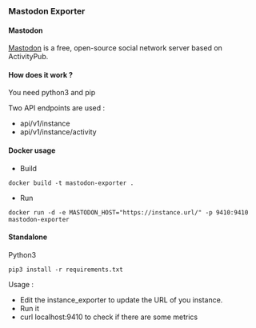 ### Mastodon Exporter

#### Mastodon

[Mastodon](https://github.com/tootsuite/mastodon/) is a free, open-source social network server based on ActivityPub.

#### How does it work ?

You need python3 and pip

Two API endpoints are used :

* api/v1/instance
* api/v1/instance/activity

#### Docker usage

- Build 

```
docker build -t mastodon-exporter .
```

- Run 

```
docker run -d -e MASTODON_HOST="https://instance.url/" -p 9410:9410 mastodon-exporter
```

#### Standalone

Python3


```
pip3 install -r requirements.txt
```

Usage :

* Edit the instance_exporter to update the URL of you instance.
* Run it
* curl localhost:9410 to check if there are some metrics

